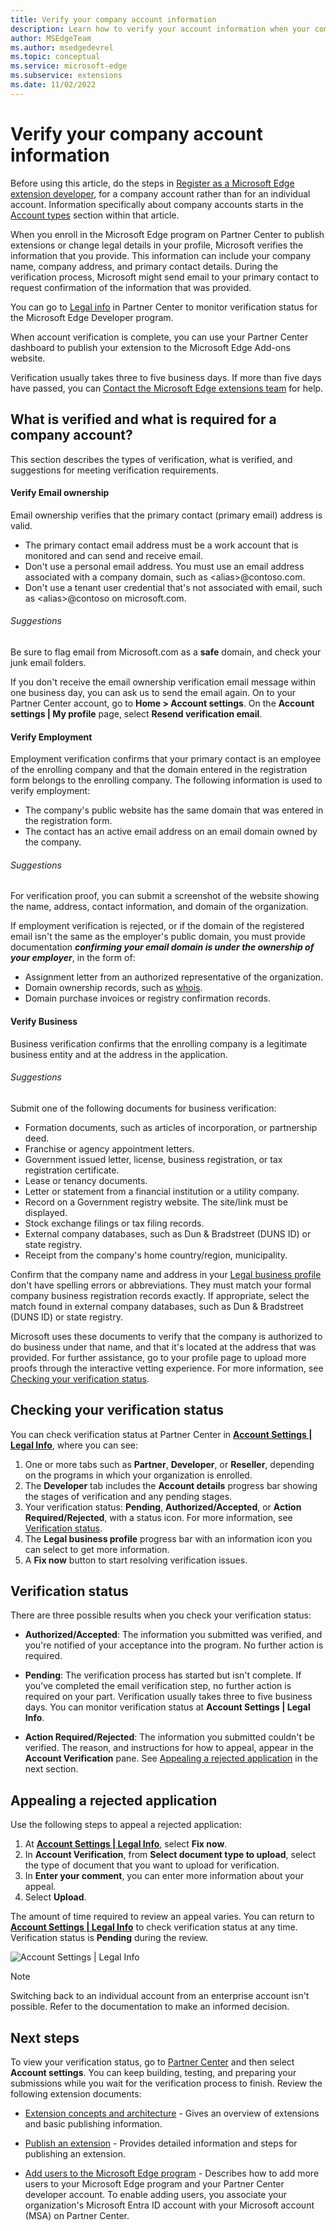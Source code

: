 ```yaml
---
title: Verify your company account information
description: Learn how to verify your account information when your company enrolls in the Microsoft Edge program on Partner Center to publish extensions to the Microsoft Edge Add-ons website.
author: MSEdgeTeam
ms.author: msedgedevrel
ms.topic: conceptual
ms.service: microsoft-edge
ms.subservice: extensions
ms.date: 11/02/2022
---
```

# Verify your company account information

Before using this article, do the steps in [Register as a Microsoft Edge extension developer](./create-dev-account.md), for a company account rather than for an individual account.  Information specifically about company accounts starts in the [Account types](./create-dev-account.md#account-types) section within that article.

When you enroll in the Microsoft Edge program on Partner Center to publish extensions or change legal details in your profile, Microsoft verifies the information that you provide.  This information can include your company name, company address, and primary contact details.  During the verification process, Microsoft might send email to your primary contact to request confirmation of the information that was provided.

You can go to [Legal info](https://partner.microsoft.com/dashboard/account/v3/organization/legalinfo#developer) in Partner Center to monitor verification status for the Microsoft Edge Developer program.

When account verification is complete, you can use your Partner Center dashboard to publish your extension to the Microsoft Edge Add-ons website.

Verification usually takes three to five business days.  If more than five days have passed, you can [Contact the Microsoft Edge extensions team](./contact-extensions-team.md) for help.


<!-- ====================================================================== -->
## What is verified and what is required for a company account?

This section describes the types of verification, what is verified, and suggestions for meeting verification requirements.


<!-- ------------------------------ -->
#### Verify Email ownership

Email ownership verifies that the primary contact (primary email) address is valid.

* The primary contact email address must be a work account that is monitored and can send and receive email.
* Don't use a personal email address.  You must use an email address associated with a company domain, such as \<alias\>@contoso.com.
* Don't use a tenant user credential that's not associated with email, such as \<alias\>@contoso on microsoft.com.


<!-- ---------- -->
###### Suggestions

Be sure to flag email from Microsoft.com as a **safe** domain, and check your junk email folders.

If you don't receive the email ownership verification email message within one business day, you can ask us to send the email again. On to your Partner Center account, go to **Home > Account settings**. On the **Account settings | My profile** page, select **Resend verification email**.


<!-- ------------------------------ -->
#### Verify Employment

Employment verification confirms that your primary contact is an employee of the enrolling company and that the domain entered in the registration form belongs to the enrolling company. The following information is used to verify employment:

* The company's public website has the same domain that was entered in the registration form.
* The contact has an active email address on an email domain owned by the company.


<!-- ---------- -->
###### Suggestions

For verification proof, you can submit a screenshot of the website showing the name, address, contact information, and domain of the organization.

If employment verification is rejected, or if the domain of the registered email isn't the same as the employer's public domain, you must provide documentation ***confirming your email domain is under the ownership of your employer***, in the form of:

* Assignment letter from an authorized representative of the organization.
* Domain ownership records, such as [whois](https://www.whois.com/whois).
* Domain purchase invoices or registry confirmation records.


<!-- ------------------------------ -->
#### Verify Business

Business verification confirms that the enrolling company is a legitimate business entity and at the address in the application.


<!-- ---------- -->
###### Suggestions

Submit one of the following documents for business verification:

* Formation documents, such as articles of incorporation, or partnership deed.
* Franchise or agency appointment letters.
* Government issued letter, license, business registration, or tax registration certificate.
* Lease or tenancy documents.
* Letter or statement from a financial institution or a utility company.
* Record on a Government registry website. The site/link must be displayed.
* Stock exchange filings or tax filing records.
* External company databases, such as Dun & Bradstreet (DUNS ID) or state registry.
* Receipt from the company's home country/region, municipality.

Confirm that the company name and address in your [Legal business profile](https://partner.microsoft.com/dashboard/account/v3/organization/legalinfo#developer) don't have spelling errors or abbreviations. They must match your formal company business registration records exactly. If appropriate, select the match found in external company databases, such as Dun & Bradstreet (DUNS ID) or state registry.

Microsoft uses these documents to verify that the company is authorized to do business under that name, and that it's located at the address that was provided. For further assistance, go to your profile page to upload more proofs through the interactive vetting experience. For more information, see [Checking your verification status](#checking-your-verification-status).


<!-- ====================================================================== -->
## Checking your verification status

You can check verification status at Partner Center in **[Account Settings | Legal Info](https://partner.microsoft.com/dashboard/account/v3/organization/legalinfo#developer)**, where you can see:

1. One or more tabs such as **Partner**, **Developer**, or **Reseller**, depending on the programs in which your organization is enrolled.
1. The **Developer** tab includes the **Account details** progress bar showing the stages of verification and any pending stages.
1. Your verification status: **Pending**, **Authorized/Accepted**, or **Action Required/Rejected**, with a status icon. For more information, see [Verification status](#verification-status).
1. The **Legal business profile** progress bar with an information icon you can select to get more information.
1. A **Fix now** button to start resolving verification issues.


<!-- ====================================================================== -->
## Verification status

There are three possible results when you check your verification status:

*   **Authorized/Accepted**: The information you submitted was verified, and you're notified of your acceptance into the program. No further action is required.

*   **Pending**: The verification process has started but isn't complete. If you've completed the email verification step, no further action is required on your part. Verification usually takes three to five business days. You can monitor verification status at **Account Settings | Legal Info**.

*   **Action Required/Rejected**: The information you submitted couldn't be verified. The reason, and instructions for how to appeal, appear in the **Account Verification** pane. See [Appealing a rejected application](#appealing-a-rejected-application) in the next section. 


<!-- ====================================================================== -->
## Appealing a rejected application

Use the following steps to appeal a rejected application:

1. At **[Account Settings | Legal Info](https://partner.microsoft.com/dashboard/account/v3/organization/legalinfo#developer)**, select **Fix now**.
1. In **Account Verification**, from **Select document type to upload**, select the type of document that you want to upload for verification.
1. In **Enter your comment**, you can enter more information about your appeal.
1. Select **Upload**.

The amount of time required to review an appeal varies. You can return to **[Account Settings | Legal Info](https://partner.microsoft.com/dashboard/account/v3/organization/legalinfo#developer)** to check verification status at any time. Verification status is **Pending** during the review.

![Account Settings | Legal Info](./verify-microsoft-edge-program-images/account-settings-legal-info-microsoft-edge-partner-center.png)


> [!NOTE]
> Switching back to an individual account from an enterprise account isn't possible. Refer to the documentation to make an informed decision.


<!-- ====================================================================== -->
## Next steps

To view your verification status, go to [Partner Center](https://partner.microsoft.com/dashboard/microsoftedge/public/login?ref=dd) and then select **Account settings**.  You can keep building, testing, and preparing your submissions while you wait for the verification process to finish. Review the following extension documents:

*  [Extension concepts and architecture](../getting-started/index.md) - Gives an overview of extensions and basic publishing information.

*  [Publish an extension](publish-extension.md) - Provides detailed information and steps for publishing an extension.

*  [Add users to the Microsoft Edge program](aad-account.md) - Describes how to add more users to your Microsoft Edge program and your Partner Center developer account.  To enable adding users, you associate your organization's Microsoft Entra ID account with your Microsoft account (MSA) on Partner Center.

